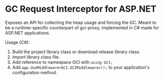 # GC Request Interceptor for ASP.NET

Exposes an API for collecting the heap usage and forcing the GC. Meant to be a runtime-specific counterpart of gci-proxy, implemented in C# made for ASP.NET applications.

Usage (C#):

1. Build the project library class or download release library class.
1. Import library class file.
1. Add reference to namespace GCI with `using GCI;` 
1. Add `app.UseMiddleware<GCI.GCIMiddleware>();` to your application's configuration method.


